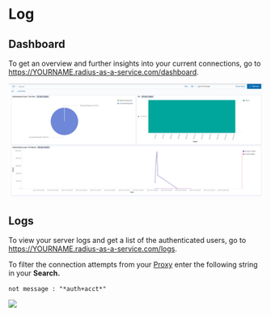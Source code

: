 # Log

## Dashboard

To get an overview and further insights into your current connections, go to https://YOURNAME.radius-as-a-service.com/dashboard.

![](<../.gitbook/assets/image (36).png>)

## Logs

To view your server logs and get a list of the authenticated users, go to https://YOURNAME.radius-as-a-service.com/logs.

To filter the connection attempts from your [Proxy](settings-proxy.md) enter the following string in your **Search.**

```
not message : "*auth+acct*"
```

![](../.gitbook/assets/radius-logs.gif)
